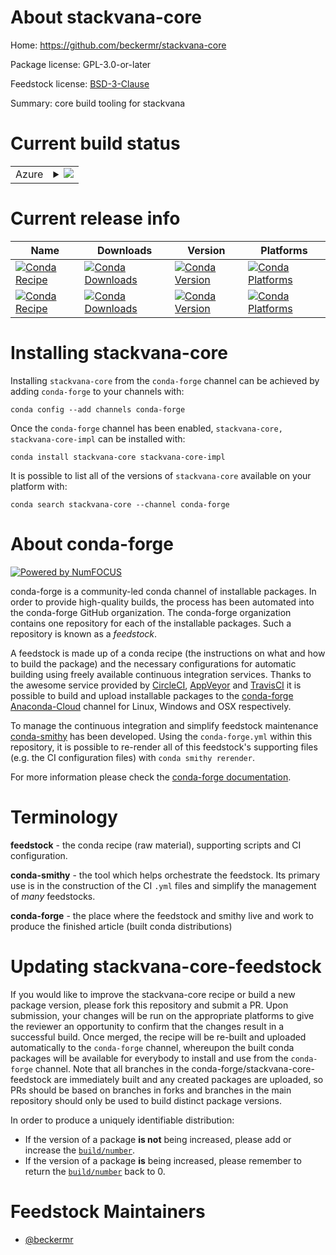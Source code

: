 About stackvana-core
====================

Home: https://github.com/beckermr/stackvana-core

Package license: GPL-3.0-or-later

Feedstock license: [BSD-3-Clause](https://github.com/conda-forge/stackvana-core-feedstock/blob/master/LICENSE.txt)

Summary: core build tooling for stackvana

Current build status
====================


<table>
    
  <tr>
    <td>Azure</td>
    <td>
      <details>
        <summary>
          <a href="https://dev.azure.com/conda-forge/feedstock-builds/_build/latest?definitionId=11809&branchName=master">
            <img src="https://dev.azure.com/conda-forge/feedstock-builds/_apis/build/status/stackvana-core-feedstock?branchName=master">
          </a>
        </summary>
        <table>
          <thead><tr><th>Variant</th><th>Status</th></tr></thead>
          <tbody><tr>
              <td>linux_64_python3.8.____cpython</td>
              <td>
                <a href="https://dev.azure.com/conda-forge/feedstock-builds/_build/latest?definitionId=11809&branchName=master">
                  <img src="https://dev.azure.com/conda-forge/feedstock-builds/_apis/build/status/stackvana-core-feedstock?branchName=master&jobName=linux&configuration=linux_64_python3.8.____cpython" alt="variant">
                </a>
              </td>
            </tr><tr>
              <td>osx_64_python3.8.____cpython</td>
              <td>
                <a href="https://dev.azure.com/conda-forge/feedstock-builds/_build/latest?definitionId=11809&branchName=master">
                  <img src="https://dev.azure.com/conda-forge/feedstock-builds/_apis/build/status/stackvana-core-feedstock?branchName=master&jobName=osx&configuration=osx_64_python3.8.____cpython" alt="variant">
                </a>
              </td>
            </tr>
          </tbody>
        </table>
      </details>
    </td>
  </tr>
</table>

Current release info
====================

| Name | Downloads | Version | Platforms |
| --- | --- | --- | --- |
| [![Conda Recipe](https://img.shields.io/badge/recipe-stackvana--core-green.svg)](https://anaconda.org/conda-forge/stackvana-core) | [![Conda Downloads](https://img.shields.io/conda/dn/conda-forge/stackvana-core.svg)](https://anaconda.org/conda-forge/stackvana-core) | [![Conda Version](https://img.shields.io/conda/vn/conda-forge/stackvana-core.svg)](https://anaconda.org/conda-forge/stackvana-core) | [![Conda Platforms](https://img.shields.io/conda/pn/conda-forge/stackvana-core.svg)](https://anaconda.org/conda-forge/stackvana-core) |
| [![Conda Recipe](https://img.shields.io/badge/recipe-stackvana--core--impl-green.svg)](https://anaconda.org/conda-forge/stackvana-core-impl) | [![Conda Downloads](https://img.shields.io/conda/dn/conda-forge/stackvana-core-impl.svg)](https://anaconda.org/conda-forge/stackvana-core-impl) | [![Conda Version](https://img.shields.io/conda/vn/conda-forge/stackvana-core-impl.svg)](https://anaconda.org/conda-forge/stackvana-core-impl) | [![Conda Platforms](https://img.shields.io/conda/pn/conda-forge/stackvana-core-impl.svg)](https://anaconda.org/conda-forge/stackvana-core-impl) |

Installing stackvana-core
=========================

Installing `stackvana-core` from the `conda-forge` channel can be achieved by adding `conda-forge` to your channels with:

```
conda config --add channels conda-forge
```

Once the `conda-forge` channel has been enabled, `stackvana-core, stackvana-core-impl` can be installed with:

```
conda install stackvana-core stackvana-core-impl
```

It is possible to list all of the versions of `stackvana-core` available on your platform with:

```
conda search stackvana-core --channel conda-forge
```


About conda-forge
=================

[![Powered by NumFOCUS](https://img.shields.io/badge/powered%20by-NumFOCUS-orange.svg?style=flat&colorA=E1523D&colorB=007D8A)](http://numfocus.org)

conda-forge is a community-led conda channel of installable packages.
In order to provide high-quality builds, the process has been automated into the
conda-forge GitHub organization. The conda-forge organization contains one repository
for each of the installable packages. Such a repository is known as a *feedstock*.

A feedstock is made up of a conda recipe (the instructions on what and how to build
the package) and the necessary configurations for automatic building using freely
available continuous integration services. Thanks to the awesome service provided by
[CircleCI](https://circleci.com/), [AppVeyor](https://www.appveyor.com/)
and [TravisCI](https://travis-ci.com/) it is possible to build and upload installable
packages to the [conda-forge](https://anaconda.org/conda-forge)
[Anaconda-Cloud](https://anaconda.org/) channel for Linux, Windows and OSX respectively.

To manage the continuous integration and simplify feedstock maintenance
[conda-smithy](https://github.com/conda-forge/conda-smithy) has been developed.
Using the ``conda-forge.yml`` within this repository, it is possible to re-render all of
this feedstock's supporting files (e.g. the CI configuration files) with ``conda smithy rerender``.

For more information please check the [conda-forge documentation](https://conda-forge.org/docs/).

Terminology
===========

**feedstock** - the conda recipe (raw material), supporting scripts and CI configuration.

**conda-smithy** - the tool which helps orchestrate the feedstock.
                   Its primary use is in the construction of the CI ``.yml`` files
                   and simplify the management of *many* feedstocks.

**conda-forge** - the place where the feedstock and smithy live and work to
                  produce the finished article (built conda distributions)


Updating stackvana-core-feedstock
=================================

If you would like to improve the stackvana-core recipe or build a new
package version, please fork this repository and submit a PR. Upon submission,
your changes will be run on the appropriate platforms to give the reviewer an
opportunity to confirm that the changes result in a successful build. Once
merged, the recipe will be re-built and uploaded automatically to the
`conda-forge` channel, whereupon the built conda packages will be available for
everybody to install and use from the `conda-forge` channel.
Note that all branches in the conda-forge/stackvana-core-feedstock are
immediately built and any created packages are uploaded, so PRs should be based
on branches in forks and branches in the main repository should only be used to
build distinct package versions.

In order to produce a uniquely identifiable distribution:
 * If the version of a package **is not** being increased, please add or increase
   the [``build/number``](https://conda.io/docs/user-guide/tasks/build-packages/define-metadata.html#build-number-and-string).
 * If the version of a package **is** being increased, please remember to return
   the [``build/number``](https://conda.io/docs/user-guide/tasks/build-packages/define-metadata.html#build-number-and-string)
   back to 0.

Feedstock Maintainers
=====================

* [@beckermr](https://github.com/beckermr/)

